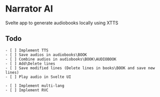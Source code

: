 # Narrator AI

Svelte app to generate audiobooks locally using XTTS

## Todo
    - [ ] Implement TTS
    - [ ] Save audios in audiobooks\BOOK
    - [ ] Combine audios in audiobooks\BOOK\AUDIOBOOK
    - [ ] Add\Delete lines
    - [ ] Save modified lines (Delete lines in books\BOOK and save new lines)
    - [ ] Play audio in Svelte UI

    - [ ] Implement multi-lang
    - [ ] Implement RVC
